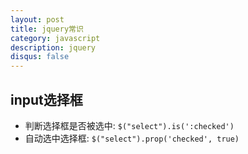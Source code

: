 ```yaml
---
layout: post
title: jquery常识
category: javascript
description: jquery
disqus: false
---
```


## input选择框
* 判断选择框是否被选中: `$("select").is(':checked')`
* 自动选中选择框: `$("select").prop('checked', true)`